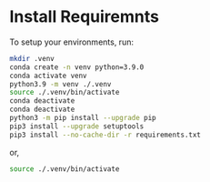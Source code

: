 # Install Requiremnts

To setup your environments, run:


```bash
mkdir .venv
conda create -n venv python=3.9.0
conda activate venv
python3.9 -m venv ./.venv
source ./.venv/bin/activate
conda deactivate
conda deactivate
python3 -m pip install --upgrade pip
pip3 install --upgrade setuptools
pip3 install --no-cache-dir -r requirements.txt
```

or,

```bash
source ./.venv/bin/activate
```